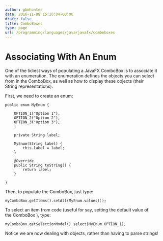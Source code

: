 ```yaml
---
author: gbmhunter
date: 2016-11-08 15:20:04+00:00
draft: false
title: ComboBoxes
type: page
url: /programming/languages/java/javafx/comboboxes
---
```


# Associating With An Enum




One of the tidiest ways of populating a JavaFX ComboBox is to associate it with an enumeration. The enumeration defines the objects you can select from in the ComboBox, as well as how to display these objects (their String representations).




First, we need to create an enum:



    
    public enum MyEnum {
    
        OPTION_1("Option 1"),
        OPTION_2("Option 2"),
        OPTION_3("Option 3"),
        ;
    
        private String label;
    
        MyEnum(String label) {
            this.label = label;
        }
    
        @Override
        public String toString() {
            return label;
        }
    
    }




Then, to populate the ComboBox, just type:



    
    myComboBox.getItems().setAll(MyEnum.values());




To select an item from code (useful for say, setting the default value of the ComboBox ), type:



    
    myComboBox.getSelectionModel().select(MyEnum.OPTION_1);




Notice we are now dealing with objects, rather than having to parse strings!



